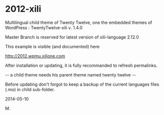 2012-xili
=========

Multilingual child theme of Twenty Twelve, one the embedded themes of WordPress : TwentyTwelve-xili v. 1.4.0

Master Branch is reserved for latest version of xili-language 2.12.0

This example is visible (and documented) here

http://2012.wpmu.xilione.com

After installation or updating, it is fully recommanded to refresh permalinks.

-- a child theme needs his parent theme named twenty twelve --

Before updating don't forgot to keep a backup of the current languages files (.mo) in child sub-folder.

2014-05-10

M.
